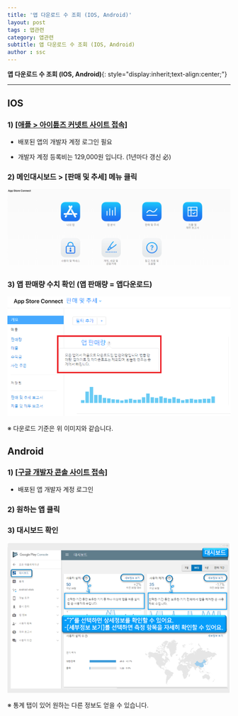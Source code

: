 ```yaml
---
title: '앱 다운로드 수 조회 (IOS, Android)'  
layout: post  
tags : 앱관련
category: 앱관련
subtitle: 앱 다운로드 수 조회 (IOS, Android)
author : ssc
---
```


**앱 다운로드 수 조회 (IOS, Android)**{: style="display:inherit;text-align:center;"}

---

## IOS

### 1) [[애플 > 아이튠즈 커넷트 사이트 접속]](https://itunesconnect.apple.com/login)

- 배포된 앱의 개발자 계정 로그인 필요

- 개발자 계정 등록비는 129,000원 입니다. (1년마다 갱신 必)

### 2) 메인대시보드 > [판매 및 추세] 메뉴 클릭

![Dashboard](/assets/images/post/Dashboard.PNG)

### 3) 앱 판매량 수치 확인 (앱 판매량 = 앱다운로드)

![downCnt](/assets/images/post/downCnt.PNG)

※ 다운로드 기준은 위 이미지와 같습니다.

## Android

### 1) [[구글 개발자 콘솔 사이트 접속]](https://play.google.com/apps/publish)

- 배포된 앱 개발자 계정 로그인

### 2) 원하는 앱 클릭


### 3) 대시보드 확인

![googleDown](/assets/images/post/googleDown.PNG)

※ 통계 탭이 있어 원하는 다른 정보도 얻을 수 있습니다.


